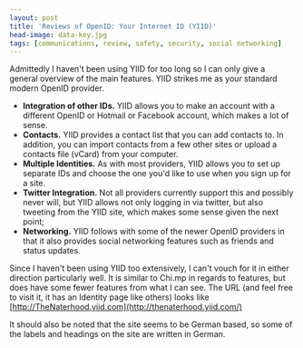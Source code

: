 ```yaml
---
layout: post
title: 'Reviews of OpenID: Your Internet ID (YIID)'
head-image: data-key.jpg
tags: [communications, review, safety, security, social networking]
---
```


Admittedly I haven't been using YIID for too long so I can only give a
general overview of the main features. YIID strikes me as your standard
modern OpenID provider.

-   **Integration of other IDs.** YIID allows you to make an account
    with a different OpenID or Hotmail or Facebook account, which makes
    a lot of sense.
-   **Contacts.** YIID provides a contact list that you can add contacts
    to. In addition, you can import contacts from a few other sites or
    upload a contacts file (vCard) from your computer.
-   **Multiple Identities.** As with most providers, YIID allows you to
    set up separate IDs and choose the one you'd like to use when you
    sign up for a site.
-   **Twitter Integration.** Not all providers currently support this
    and possibly never will, but YIID allows not only logging in via
    twitter, but also tweeting from the YIID site, which makes some
    sense given the next point;
-   **Networking.** YIID follows with some of the newer OpenID providers
    in that it also provides social networking features such as friends
    and status updates.

Since I haven't been using YIID too extensively, I can't vouch for it in
either direction particularly well. It is similar to Chi.mp in regards
to features, but does have some fewer features from what I can see. The
URL (and feel free to visit it, it has an Identity page like others)
looks like [http://TheNaterhood.yiid.com](http://thenaterhood.yiid.com/)

It should also be noted that the site seems to be German based, so some
of the labels and headings on the site are written in German.
